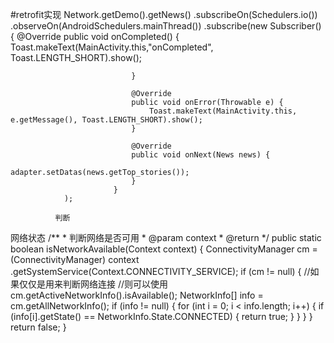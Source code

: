 #retrofit实现
 Network.getDemo().getNews()
                .subscribeOn(Schedulers.io())
                .observeOn(AndroidSchedulers.mainThread())
                .subscribe(new Subscriber<News>() {
                               @Override
                               public void onCompleted() {
                                   Toast.makeText(MainActivity.this,"onCompleted", Toast.LENGTH_SHORT).show();

                               }

                               @Override
                               public void onError(Throwable e) {
                                   Toast.makeText(MainActivity.this, e.getMessage(), Toast.LENGTH_SHORT).show();
                               }

                               @Override
                               public void onNext(News news) {
                                   adapter.setDatas(news.getTop_stories());
                               }
                           }
                );
              
			  判断			
网络状态
/**
	 * 判断网络是否可用
	 * @param context
	 * @return
	 */
	public static boolean isNetworkAvailable(Context context) {
		ConnectivityManager cm = (ConnectivityManager) context
				.getSystemService(Context.CONNECTIVITY_SERVICE);
		if (cm != null) {
			//如果仅仅是用来判断网络连接
			//则可以使用 cm.getActiveNetworkInfo().isAvailable();
			NetworkInfo[] info = cm.getAllNetworkInfo();
			if (info != null) {
				for (int i = 0; i < info.length; i++) {
					if (info[i].getState() == NetworkInfo.State.CONNECTED) {
						return true;
					}
				}
			}
		}
		return false;
	}
